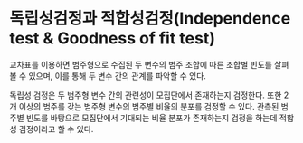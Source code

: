 # 독립성검정과 적합성검정(Independence test & Goodness of fit test)

교차표를 이용하면 범주형으로 수집된 두 변수의 범주 조합에 따른 조합별 빈도를 살펴볼 수 있으며, 이를 통해 두 변수 간의 관계를 파악할 수 있다.

독립성 검정은 두 범주형 변수 간의 관련성이 모집단에서 존재하는지 검정한다. 또한 2개 이상의 범주를 갖는 범주형 변수의 범주별 비율의 분포를 검정할 수 있다.
관측된 범주별 빈도를 바탕으로 모집단에서 기대되는 비율 분포가 존재하는지 검정을 하는데 적합성 검정이라고 할 수 있다.

